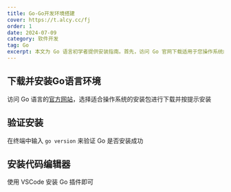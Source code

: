```yaml
---
title: Go-Go开发环境搭建
cover: https://t.alcy.cc/fj
order: 1
date: 2024-07-09
category: 软件开发
tag: Go
excerpt: 本文为 Go 语言初学者提供安装指南。首先，访问 Go 官网下载适用于您操作系统的安装包，并按照指示完成安装。安装后，在终端输入`go version`以验证Go环境是否成功安装。为了提高编程效率，建议安装 VSCode 编辑器，并添加 Go 插件，以获得语法高亮、代码提示等辅助功能。
---
```


## 下载并安装Go语言环境

访问 Go 语言的[官方网站](https://go.dev/dl/)，选择适合操作系统的安装包进行下载并按提示安装

## 验证安装

在终端中输入 `go version` 来验证 Go 是否安装成功

## 安装代码编辑器

使用 VSCode 安装 Go 插件即可
